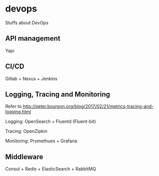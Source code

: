 # devops

Stuffs about DevOps

## API management

Yapi

## CI/CD

Gitlab + Nexus + Jenkins

## Logging, Tracing and Monitoring

Refer to http://peter.bourgon.org/blog/2017/02/21/metrics-tracing-and-logging.html

Logging: OpenSearch + Fluentd (Fluent-bit)

Tracing: OpenZipkin

Monitoring: Promethues + Grafana

## Middleware

Consul + Redis + ElasticSearch + RabbitMQ
